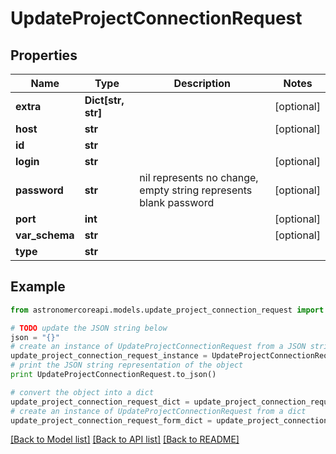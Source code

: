 # UpdateProjectConnectionRequest


## Properties
Name | Type | Description | Notes
------------ | ------------- | ------------- | -------------
**extra** | **Dict[str, str]** |  | [optional] 
**host** | **str** |  | [optional] 
**id** | **str** |  | 
**login** | **str** |  | [optional] 
**password** | **str** | nil represents no change, empty string represents blank password | [optional] 
**port** | **int** |  | [optional] 
**var_schema** | **str** |  | [optional] 
**type** | **str** |  | 

## Example

```python
from astronomercoreapi.models.update_project_connection_request import UpdateProjectConnectionRequest

# TODO update the JSON string below
json = "{}"
# create an instance of UpdateProjectConnectionRequest from a JSON string
update_project_connection_request_instance = UpdateProjectConnectionRequest.from_json(json)
# print the JSON string representation of the object
print UpdateProjectConnectionRequest.to_json()

# convert the object into a dict
update_project_connection_request_dict = update_project_connection_request_instance.to_dict()
# create an instance of UpdateProjectConnectionRequest from a dict
update_project_connection_request_form_dict = update_project_connection_request.from_dict(update_project_connection_request_dict)
```
[[Back to Model list]](../README.md#documentation-for-models) [[Back to API list]](../README.md#documentation-for-api-endpoints) [[Back to README]](../README.md)


